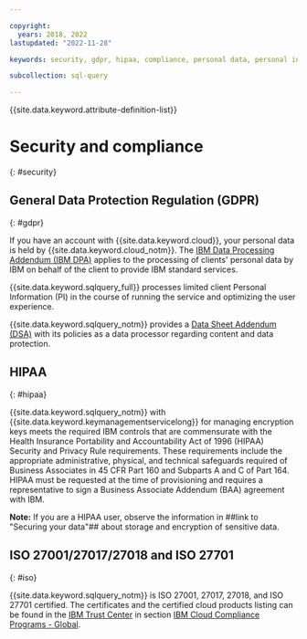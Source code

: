 ```yaml
---

copyright:
  years: 2018, 2022
lastupdated: "2022-11-28"

keywords: security, gdpr, hipaa, compliance, personal data, personal information, privacy policy, cloud notice, terms of use

subcollection: sql-query

---
```


{{site.data.keyword.attribute-definition-list}}

# Security and compliance
{: #security}

## General Data Protection Regulation (GDPR)
{: #gdpr}

If you have an account with {{site.data.keyword.cloud}}, your personal data is held by {{site.data.keyword.cloud_notm}}. The [IBM Data Processing Addendum (IBM DPA)](https://www.ibm.com/support/customer/csol/terms/?cat=dpa) applies to the processing of clients' personal data by IBM on behalf of the client to provide IBM standard services.

{{site.data.keyword.sqlquery_full}} processes limited client Personal Information (PI) in the course of running the service and optimizing the user experience.

{{site.data.keyword.sqlquery_notm}} provides a [Data Sheet Addendum (DSA)](https://www.ibm.com/software/reports/compatibility/clarity-reports/report/html/softwareReqsForProduct?deliverableId=AC17FFB0B52911E7A9EB066095601ABB) with its policies as a data processor regarding content and data protection.

## HIPAA
{: #hipaa}

{{site.data.keyword.sqlquery_notm}} with {{site.data.keyword.keymanagementservicelong}} for managing encryption keys meets the required IBM controls that are commensurate with the Health Insurance Portability and Accountability Act of 1996 (HIPAA) Security and Privacy Rule requirements. These requirements include the appropriate administrative, physical, and technical safeguards required of Business Associates in 45 CFR Part 160 and Subparts A and C of Part 164. HIPAA must be requested at the time of provisioning and requires a representative to sign a Business Associate Addendum (BAA) agreement with IBM.

**Note:** If you are a HIPAA user, observe the information in ##link to "Securing your data"## about storage and encryption of sensitive data.

## ISO 27001/27017/27018 and ISO 27701
{: #iso}

{{site.data.keyword.sqlquery_notm}} is ISO 27001, 27017, 27018, and ISO 27701 certified. The certificates and the certified cloud products listing can be found in the [IBM Trust Center](https://www.ibm.com/trust) in section [IBM Cloud Compliance Programs - Global](https://www.ibm.com/cloud/compliance#Global%20programs).
